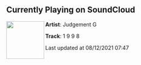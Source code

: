 ## Currently Playing on SoundCloud

[<img align="left" width="100" src="https://i1.sndcdn.com/artworks-4e7zEFbrm9knHKKt-a7chyQ-t500x500.jpg">](https://soundcloud.com/judgementg/1-9-9-8a)

**Artist**: Judgement G 

**Track**: 1 9 9 8

Last updated at 08/12/2021 07:47
